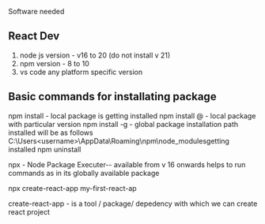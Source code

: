 
Software needed

React Dev
------------------------------------------------
1. node js version - v16 to  20 (do not install v 21)
2. npm version - 8 to 10
3. vs code any platform specific version 


Basic commands for installating package
--------------------------------------------

npm install <packagename>   - local package is getting installed
npm install <packagename>@<version>  - local package with particular version 
npm install  -g <packagename> - global package installation path installed will be as follows C:\Users\<username></username>\AppData\Roaming\npm\node_modulesgetting installed
 npm uninstall <packagename>


npx - Node Package Executer-- available from v 16 onwards helps to run commands as in its globally available package


npx create-react-app my-first-react-ap

create-react-app - is a tool / package/ depedency with which we can create react project